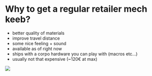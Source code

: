 # Why to get a regular retailer mech keeb?

<div class="flex justify-between">

  <v-clicks>

  - better quality of materials
  - improve travel distance
  - some nice feeling + sound
  - available as of right now
  - ships with a corpo hardware you can play with (macros etc...)
  - usually not that expensive (~120€ at max)

  </v-clicks>

  <div>
  <v-clicks>

  <img class="h-72 mt-12" src="https://i.imgur.com/4pUBlWp.jpg" />

  </v-clicks>
  </div>

</div>
